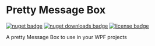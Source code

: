 # Pretty Message Box

[![nuget badge](https://img.shields.io/nuget/v/PrettyMessageBox?logo=NuGet&style=for-the-badge)](https://www.nuget.org/packages/PrettyMessageBox)
[![nuget downloads badge](https://img.shields.io/nuget/dt/PrettyMessageBox?logo=NuGet&style=for-the-badge)](https://www.nuget.org/packages/PrettyMessageBox)
[![license badge](https://img.shields.io/github/license/gabriel-moresco/pretty-message-box?style=for-the-badge)](./LICENSE.txt)

A pretty Message Box to use in your WPF projects

